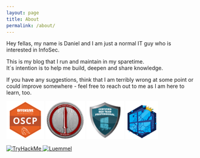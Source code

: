 ```yaml
---
layout: page
title: About
permalink: /about/
---
```


Hey fellas, my name is Daniel and I am just a normal IT guy who is interested in InfoSec.  

This is my blog that I run and maintain in my sparetime.  
It´s intention is to help me build, deepen and share knowledge.  

If you have any suggestions, think that I am terribly wrong at some point or could improve somewhere - feel free to reach out to me as I am here to learn, too.  
     
<a href="https://www.youracclaim.com/badges/47725ad5-c23c-470b-9e0e-ed08000bcc1b"><img src="/images/OSCP.png" height="100"/></a>
<a href="https://eu.badgr.com/public/assertions/LbHY7ftfT0KCxyMcYfIa8Q"><img src="/images/CRTO.png" height="100"/></a> 
<a href="https://www.credential.net/e33b655d-0ceb-4c95-9315-f4cfbe1595f4"><img src="/images/CRTP.png" height="100"/></a> 
<a href="https://tryhackme.com/p/LuemmelSec"><img src="/images/adversary.png" height="100"/></a>   

<a href="https://tryhackme.com/p/LuemmelSec"><img src="https://tryhackme-badges.s3.amazonaws.com/LuemmelSec.png" alt="TryHackMe" height="51">
[ ![Luemmel](https://www.hackthebox.eu/badge/image/151978)](https://www.hackthebox.eu/home/users/profile/151978)

